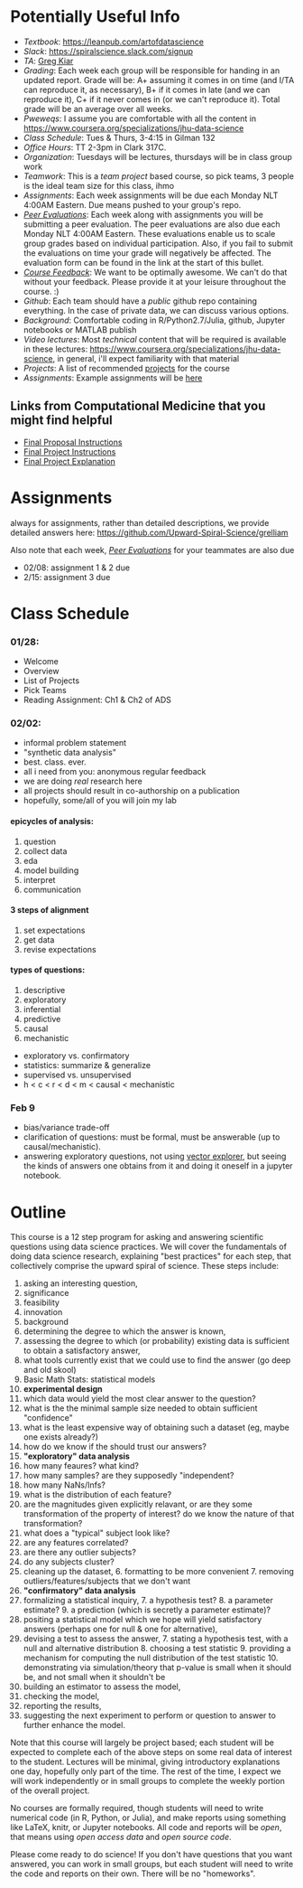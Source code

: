 # Potentially Useful Info 

- *Textbook*: https://leanpub.com/artofdatascience
- *Slack*: https://spiralscience.slack.com/signup
- *TA*: [Greg Kiar](mailto:gkiar07@gmail.com)
- *Grading*: Each week each group will be responsible for handing in an updated report.  Grade will be: A+ assuming it comes in on time (and I/TA can reproduce it, as necessary), B+ if it comes in late (and we can reproduce it), C+ if it never comes in (or we can't reproduce it).  Total grade will be an average over all weeks.
- *Pweweqs*: I assume you are comfortable with all the content in https://www.coursera.org/specializations/jhu-data-science
- *Class Schedule*: Tues & Thurs, 3-4:15 in Gilman 132
- *Office Hours*: TT 2-3pm in Clark 317C.
- *Organization*: Tuesdays will be lectures, thursdays will be in class group work
- *Teamwork*: This is a *team project* based course, so pick teams, 3 people is the ideal team size for this class, ihmo
- *Assignments*: Each week assignments will be due each Monday NLT 4:00AM Eastern.  Due means pushed to your group's repo.
- [*Peer Evaluations*](http://goo.gl/forms/eEXctcr067): Each week along with assignments you will be submitting a peer evaluation. The peer evaluations are also due each Monday NLT 4:00AM Eastern. These evaluations enable us to scale group grades based on individual participation. Also, if you fail to submit the evaluations on time your grade will negatively be affected. The evaluation form can be found in the link at the start of this bullet.
- [*Course Feedback*](http://goo.gl/forms/GIWMy1tlfM): We want to be optimally awesome. We can't do that without your feedback. Please provide it at your leisure throughout the course. :)
- *Github*: Each team should have a *public* github repo containing everything.  In the case of private data, we can discuss various options.
- *Background*: Comfortable coding in R/Python2.7/Julia, github, Jupyter notebooks or MATLAB publish
- *Video lectures*: Most *technical* content that will be required is available in these lectures: https://www.coursera.org/specializations/jhu-data-science, in general, i'll expect familiarity with that material
- *Projects*: A list of recommended [projects](projects.md) for the course
- *Assignments*: Example assignments will be [here](https://github.com/Upward-Spiral-Science/grelliam#toc)

## Links from Computational Medicine that you might find helpful

- [Final Proposal Instructions](https://github.com/JHU-BME580-431/Statistical-Connectomics/blob/master/Final_Project_Explanation.md)
- [Final Project Instructions](https://github.com/JHU-BME580-431/Statistical-Connectomics/blob/master/Final_Project_Instructions.md)
- [Final Project Explanation](https://github.com/JHU-BME580-431/Statistical-Connectomics/blob/master/Final_Proposal_Instructions.md)


# Assignments

always for assignments, rather than detailed descriptions, we provide detailed answers here: https://github.com/Upward-Spiral-Science/grelliam

Also note that each week, [*Peer Evaluations*](http://goo.gl/forms/eEXctcr067) for your teammates are also due

- 02/08: assignment 1 & 2 due
- 2/15: assignment 3 due

# Class Schedule

### 01/28: 
  - Welcome
  - Overview
  - List of Projects
  - Pick Teams
  - Reading Assignment: Ch1 & Ch2 of ADS

### 02/02: 
  - informal problem statement
  - "synthetic data analysis"
- best. class. ever.
- all i need from you: anonymous regular feedback
- we are doing *real* research here
- all projects should result in co-authorship on a publication
- hopefully, some/all of you will join my lab


#### epicycles of analysis:


1. question
2. collect data
2. eda
3. model building
4. interpret
5. communication

#### 3 steps of alignment

1. set expectations
2. get data
3. revise expectations

#### types of questions:

1. descriptive
2. exploratory
3. inferential
4. predictive
5. causal
6. mechanistic

- exploratory vs. confirmatory
- statistics: summarize & generalize
- supervised vs. unsupervised
- h < c < r < d < m < causal < mechanistic

### Feb 9

- bias/variance trade-off
- clarification of questions: must be formal, must be answerable (up to causal/mechanistic).
- answering exploratory questions, not using [vector explorer](http://vx.neurodata.io), but seeing the kinds of answers one obtains from it and doing it oneself in a jupyter notebook.


# Outline

This course is a 12 step program for asking and answering scientific questions using data science practices.
We will cover the fundamentals of doing data science research, explaining "best practices" for each step, that collectively comprise the upward spiral of science.  These steps include: 

1. asking an interesting question,
  2. significance
  3. feasibility
  4. innovation
2. background 
  1. determining the degree to which the answer is known, 
  2. assessing the degree to which (or probability) existing data is sufficient to obtain a satisfactory answer, 
  3. what tools currently exist that we could use to find the answer (go deep and old skool)
3. Basic Math Stats: statistical models 
2. **experimental design**
  1. which data would yield the most clear answer to the question?
  2. what is the the minimal sample size needed to obtain sufficient "confidence"
  3. what is the least expensive way of obtaining such a dataset (eg, maybe one exists already?)
  4. how do we know if the should trust our answers?
4. **"exploratory" data analysis**
  5. how many feaures? what kind?
  6. how many samples? are they supposedly "independent?
  7. how many NaNs/Infs?
  8. what is the distribution of each feature?
  9. are the magnitudes given explicitly relavant, or are they some transformation of the property of interest? do we know the nature of that transformation?
  9. what does a "typical" subject look like?
  10. are any features correlated?
  11. are there any outlier subjects?
  12. do any subjects cluster?
  5. cleaning up the dataset, 
    6. formatting to be more convenient
    7. removing outliers/features/subjects that we don't want
5. **"confirmatory" data analysis**
  6. formalizing a statistical inquiry, 
    7. a hypothesis test?
    8. a parameter estimate?
    9. a prediction (which is secretly a parameter estimate)? 
  7. positing a statistical model which we hope will yield satisfactory answers (perhaps one for null & one for alternative), 
  8. devising a test to assess the answer, 
    7. stating a hypothesis test, with a null and alternative distribution
    8. choosing a test statistic
    9. providing a mechanism for computing the null distribution of the test statistic
    10. demonstrating via simulation/theory that p-value is small when it should be, and not small when it shouldn't be
  9. building an estimator to assess the model, 
  10. checking the model, 
11. reporting the results, 
12. suggesting the next experiment to perform or question to answer to further enhance the model.

Note that this course will largely be project based; each student will be expected to complete each of the above steps on some real data of interest to the student.  Lectures will be minimal, giving introductory explanations one day, hopefully only part of the time.  The rest of the time, I expect we will work independently or in small groups to complete the weekly portion of the overall project.  

No courses are formally required, though students will need to write numerical code (in R, Python, or Julia), and make reports using something like LaTeX, knitr, or Jupyter notebooks.  All code and reports will be *open*, that means using *open access data* and *open source code*.

Please come ready to do science! If you don't have questions that you want answered, you can work in small groups, but each student will need to write the code and reports on their own.  There will be no "homeworks".

